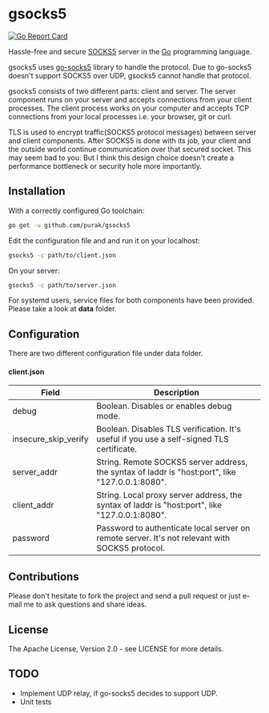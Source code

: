 gsocks5
=======

[![Go Report Card](https://goreportcard.com/badge/github.com/buraksezer/gsocks5)](https://goreportcard.com/report/github.com/buraksezer/gsocks5)

Hassle-free and secure [SOCKS5](https://en.wikipedia.org/wiki/SOCKS) server in the [Go](https://golang.org) programming language. 

gsocks5 uses [go-socks5](https://github.com/armon/go-socks5) library to handle the protocol. Due to go-socks5 doesn't support SOCKS5 over UDP,  gsocks5 cannot handle that protocol.

gsocks5 consists of two different parts: client and server. The server component runs on your server and accepts connections from your client processes. The client process works on your computer and accepts TCP connections from your local processes i.e. your browser, git or curl. 

TLS is used to encrypt traffic(SOCKS5 protocol messages) between server and client components. After SOCKS5 is done with its job, your client and the outside world continue communication over that secured socket. This may seem bad to you. But I think this design choice doesn't create a performance bottleneck or security hole more importantly.

Installation
------------
With a correctly configured Go toolchain:

```sh
go get -u github.com/purak/gsocks5
```

Edit the configuration file and and run it on your localhost:

```sh
gsocks5 -c path/to/client.json
```

On your server:
```sh
gsocks5 -c path/to/server.json
```

For systemd users, service files for both components have been provided. Please take a look at **data** folder.

Configuration
-------------

There are two different configuration file under data folder. 

#### client.json

Field        | Description
------------ | -------------
debug | Boolean. Disables or enables debug mode.
insecure_skip_verify | Boolean. Disables TLS verification. It's useful if you use a self-signed TLS certificate.
server_addr | String. Remote SOCKS5 server address, the syntax of laddr is "host:port", like "127.0.0.1:8080".
client_addr | String. Local proxy server address, the syntax of laddr is "host:port", like "127.0.0.1:8080".
password | Password to authenticate local server on remote server. It's not relevant with SOCKS5 protocol. 

Contributions
-------------
Please don't hesitate to fork the project and send a pull request or just e-mail me to ask questions and share ideas.

License
-------
The Apache License, Version 2.0 - see LICENSE for more details.

TODO
----
* Implement UDP relay, if go-socks5 decides to support UDP.
* Unit tests
